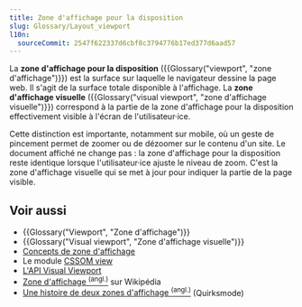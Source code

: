 ```yaml
---
title: Zone d'affichage pour la disposition
slug: Glossary/Layout_viewport
l10n:
  sourceCommit: 2547f622337d6cbf8c3794776b17ed377d6aad57
---
```


La **zone d'affichage pour la disposition** ({{Glossary("viewport", "zone d'affichage")}}) est la surface sur laquelle le navigateur dessine la page web. Il s'agit de la surface totale disponible à l'affichage. La **zone d'affichage visuelle** ({{Glossary("visual viewport", "zone d'affichage visuelle")}}) correspond à la partie de la zone d'affichage pour la disposition effectivement visible à l'écran de l'utilisateur·ice.

Cette distinction est importante, notamment sur mobile, où un geste de pincement permet de zoomer ou de dézoomer sur le contenu d'un site. Le document affiché ne change pas&nbsp;: la zone d'affichage pour la disposition reste identique lorsque l'utilisateur·ice ajuste le niveau de zoom. C'est la zone d'affichage visuelle qui se met à jour pour indiquer la partie de la page visible.

## Voir aussi

- {{Glossary("Viewport", "Zone d'affichage")}}
- {{Glossary("Visual viewport", "Zone d'affichage visuelle")}}
- [Concepts de zone d'affichage](/fr/docs/Web/CSS/CSSOM_view/Viewport_concepts)
- Le module [CSSOM view](/fr/docs/Web/CSS/CSSOM_view)
- [L'API Visual Viewport](/fr/docs/Web/API/Visual_Viewport_API)
- [Zone d'affichage <sup>(angl.)</sup>](https://en.wikipedia.org/wiki/Viewport) sur Wikipédia
- [Une histoire de deux zones d'affichage <sup>(angl.)</sup>](https://www.quirksmode.org/mobile/viewports.html) (Quirksmode)

